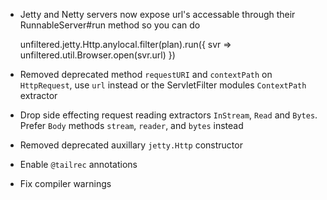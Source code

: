 * Jetty and Netty servers now expose url's accessable through their RunnableServer#run method so you can do

    unfiltered.jetty.Http.anylocal.filter(plan).run({ svr =>
        unfiltered.util.Browser.open(svr.url)
    })

* Removed deprecated method `requestURI` and `contextPath` on `HttpRequest`, use `url` instead or the ServletFilter modules `ContextPath` extractor

* Drop side effecting request reading extractors `InStream`, `Read` and `Bytes`. Prefer `Body` methods `stream`, `reader`, and `bytes` instead

* Removed deprecated auxillary `jetty.Http` constructor

* Enable `@tailrec` annotations

* Fix compiler warnings


